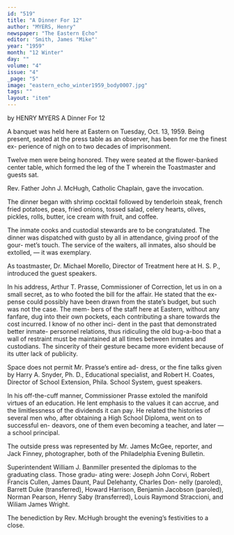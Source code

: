 ```yaml
---
id: "519"
title: "A Dinner For 12"
author: "MYERS, Henry"
newspaper: "The Eastern Echo"
editor: 'Smith, James "Mike"'
year: "1959"
month: "12 Winter"
day: ""
volume: "4"
issue: "4"
_page: "5"
image: "eastern_echo_winter1959_body0007.jpg"
tags: ""
layout: "item"
---
```

by HENRY MYERS
A Dinner For 12

A banquet was held here at Eastern on Tuesday,
Oct. 13, 1959. Being present, seated at the press
table as an observer, has been for me the finest ex-
perience of nigh on to two decades of imprisonment.

Twelve men were being honored. They were
seated at the flower-banked center table, which
formed the leg of the T wherein the Toastmaster and
guests sat.

Rev. Father John J. McHugh, Catholic Chaplain,
gave the invocation.

The dinner began with shrimp cocktail followed
by tenderloin steak, french fried potatoes, peas, fried
onions, tossed salad, celery hearts, olives, pickles,
rolls, butter, ice cream with fruit, and coffee.

The inmate cooks and custodial stewards are to
be congratulated. The dinner was dispatched with
gusto by all in attendance, giving proof of the gour-
met’s touch. The service of the waiters, all inmates,
also should be extolled, — it was exemplary.

As toastmaster, Dr. Michael Morello, Director
of Treatment here at H. S. P., introduced the guest
speakers.

In his address, Arthur T. Prasse, Commissioner
of Correction, let us in on a small secret, as to who
footed the bill for the affair. He stated that the ex-
pense could possibly have been drawn from the
state’s budget, but such was not the case. The mem-
bers of the staff here at Eastern, without any fanfare,
dug into their own pockets, each contributing a share
towards the cost incurred. I know of no other inci-
dent in the past that demonstrated better inmate-
personnel relations, thus ridiculing the old bug-a-boo
that a wall of restraint must be maintained at all
times between inmates and custodians. The sincerity
of their gesture became more evident because of its
utter lack of publicity.

Space does not permit Mr. Prasse’s entire ad-
dress, or the fine talks given by Harry A. Snyder,
Ph. D., Educational specialist, and Robert H. Coates,
Director of School Extension, Phila. School System,
guest speakers.

In his off-the-cuff manner, Commissioner Prasse
extoled the manifold virtues of an education. He
lent emphasis to the values it can accrue, and the
limitlessness of the dividends it can pay. He related
the histories of several men who, after obtaining
a High School Diploma, went on to successful en-
deavors, one of them even becoming a teacher, and
later — a school principal.

The outside press was represented by Mr. James
McGee, reporter, and Jack Finney, photographer,
both of the Philadelphia Evening Bulletin.

Superintendent William J. Banmiller presented
the diplomas to the graduating class. Those gradu-
ating were: Joseph John Corvi, Robert Francis
Cullen, James Daunt, Paul Delehanty, Charles Don-
nelly (paroled), Barrett Duke (transferred),
Howard Harrison, Benjamin Jacobson (paroled),
Norman Pearson, Henry Saby (transferred), Louis
Raymond Straccioni, and Wiliam James Wright.

The benediction by Rev. McHugh brought the
evening’s festivities to a close.
